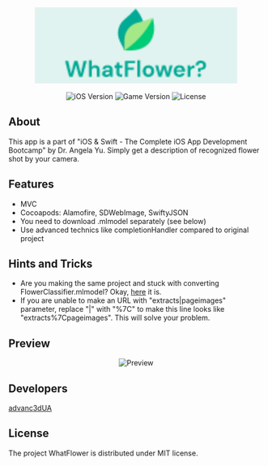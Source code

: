 <p align="center">
      <img src="https://github.com/advanc3dUA/WhatFlower/raw/main/ReadmeHelper/logo.png" alt= "project Logo" width="400">
</p>

<p align="center">
   <img src="https://img.shields.io/badge/iOS-16.1%2B-blueviolet" alt="iOS Version">
   <img src="https://img.shields.io/badge/Version-1.0-blue" alt="Game Version">
   <img src="https://img.shields.io/badge/License-MIT-source" alt="License">
</p>

## About
This app is a part of "iOS & Swift - The Complete iOS App Development Bootcamp" by Dr. Angela Yu. Simply get a description of recognized flower shot by your camera.


## Features
- MVC
- Cocoapods: Alamofire, SDWebImage, SwiftyJSON
- You need to download .mlmodel separately (see below)
- Use advanced technics like completionHandler compared to original project

## Hints and Tricks
- Are you making the same project and stuck with converting FlowerClassifier.mlmodel? Okay, [here](https://drive.google.com/file/d/1HHqfRLdXj9mA2Icn6N8W1RPS_Mp6nUQ0/view?usp=sharing) it is.
- If you are unable to make an URL with "extracts|pageimages" parameter, replace "|" with "%7C" to make this line looks like "extracts%7Cpageimages". This will solve your problem.

## Preview

<p align="center">
      <img src="https://github.com/advanc3dUA/WhatFlower/raw/main/ReadmeHelper/preview.gif" alt= "Preview" width="250">
</p>


## Developers
[advanc3dUA](https://github.com/advanc3dUA)

## License
The project WhatFlower is distributed under MIT license.
